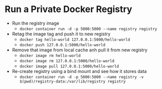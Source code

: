 # Run a Private Docker Registry

- Run the registry image
  - `docker container run -d -p 5000:5000 --name registry registry`
- Retag the image tag and push it to new registry
  - `docker tag hello-world 127.0.0.1:5000/hello-world`
  - `docker push 127.0.0.1:5000/hello-world`
- Remove that image from local cache anh pull it from new registry
  - `docker image rm hello-world`
  - `docker image rm 127.0.0.1:5000/hello-world`
  - `docker image pull 127.0.0.1:5000/hello-world`
- Re-create registry using a bind mount and see how it stores data
  - `docker container run -d -p 5000:5000 --name registry -v $(pwd)/registry-data:/var/lib/registry registry`
